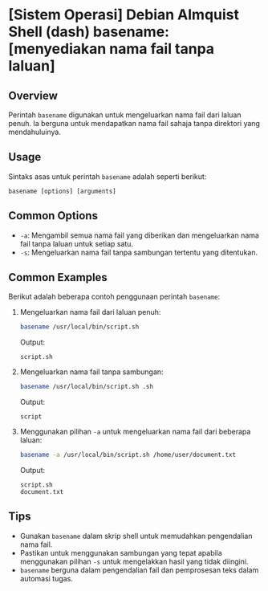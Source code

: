 # [Sistem Operasi] Debian Almquist Shell (dash) basename: [menyediakan nama fail tanpa laluan]

## Overview
Perintah `basename` digunakan untuk mengeluarkan nama fail dari laluan penuh. Ia berguna untuk mendapatkan nama fail sahaja tanpa direktori yang mendahuluinya.

## Usage
Sintaks asas untuk perintah `basename` adalah seperti berikut:

```
basename [options] [arguments]
```

## Common Options
- `-a`: Mengambil semua nama fail yang diberikan dan mengeluarkan nama fail tanpa laluan untuk setiap satu.
- `-s`: Mengeluarkan nama fail tanpa sambungan tertentu yang ditentukan.

## Common Examples
Berikut adalah beberapa contoh penggunaan perintah `basename`:

1. Mengeluarkan nama fail dari laluan penuh:
   ```sh
   basename /usr/local/bin/script.sh
   ```
   Output:
   ```
   script.sh
   ```

2. Mengeluarkan nama fail tanpa sambungan:
   ```sh
   basename /usr/local/bin/script.sh .sh
   ```
   Output:
   ```
   script
   ```

3. Menggunakan pilihan `-a` untuk mengeluarkan nama fail dari beberapa laluan:
   ```sh
   basename -a /usr/local/bin/script.sh /home/user/document.txt
   ```
   Output:
   ```
   script.sh
   document.txt
   ```

## Tips
- Gunakan `basename` dalam skrip shell untuk memudahkan pengendalian nama fail.
- Pastikan untuk menggunakan sambungan yang tepat apabila menggunakan pilihan `-s` untuk mengelakkan hasil yang tidak diingini.
- `basename` berguna dalam pengendalian fail dan pemprosesan teks dalam automasi tugas.